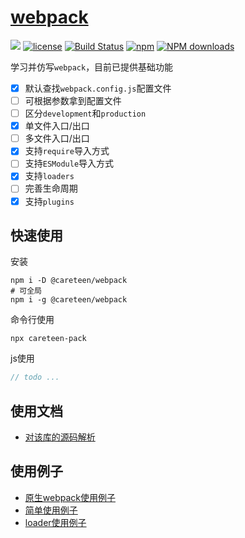 # [webpack](https://github.com/careteenL/webpack)
[![](https://img.shields.io/badge/Powered%20by-webpack-brightgreen.svg)](https://github.com/careteenL/webpack)
[![license](https://img.shields.io/badge/license-MIT-blue.svg)](https://github.com/careteenL/webpack/blob/master/LICENSE)
[![Build Status](https://travis-ci.org/careteenL/webpack.svg?branch=master)](https://travis-ci.org/careteenL/webpack)
[![npm](https://img.shields.io/badge/npm-0.1.0-orange.svg)](https://www.npmjs.com/package/@careteen/webpack)
[![NPM downloads](http://img.shields.io/npm/dm/@careteen/webpack.svg?style=flat-square)](http://www.npmtrends.com/@careteen/webpack)

学习并仿写`webpack`，目前已提供基础功能

- [x] 默认查找`webpack.config.js`配置文件
- [ ] 可根据参数拿到配置文件
- [ ] 区分`development`和`production`
- [x] 单文件入口/出口
- [ ] 多文件入口/出口
- [x] 支持`require`导入方式
- [ ] 支持`ESModule`导入方式
- [x] 支持`loaders`
- [ ] 完善生命周期
- [x] 支持`plugins`

## 快速使用

安装
```shell
npm i -D @careteen/webpack
# 可全局
npm i -g @careteen/webpack
```

命令行使用
```shell
npx careteen-pack
```

js使用
```js
// todo ...
```

## 使用文档

- [对该库的源码解析](xxx)

## 使用例子

- [原生webpack使用例子](./examples/primary-simple)
- [简单使用例子](./examples/my-simple)
- [loader使用例子](./examples/my-loader)
